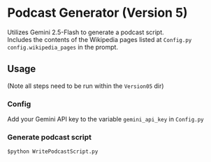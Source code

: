 # Podcast Generator (Version 5)
Utilizes Gemini 2.5-Flash to generate a podcast script.  
Includes the contents of the Wikipedia pages listed at `Config.py` `config.wikipedia_pages` in the prompt.   
## Usage
(Note all steps need to be run within the `Version05` dir)
### Config
Add your Gemini API key to the variable `gemini_api_key` in `Config.py`
### Generate podcast script
`$python WritePodcastScript.py`